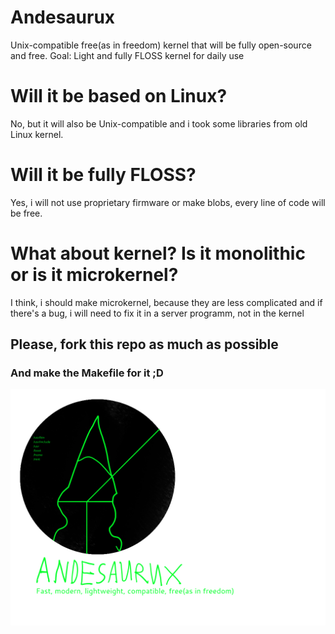 # Andesaurux
Unix-compatible free(as in freedom) kernel that will be fully open-source and free.
Goal:
  Light and fully FLOSS kernel for daily use
# Will it be based on Linux?
No, but it will also be Unix-compatible and i took some libraries from old Linux kernel.
# Will it be fully FLOSS?
Yes, i will not use proprietary firmware or make blobs, every line of code will be free.
# What about kernel? Is it monolithic or is it microkernel?
I think, i should make microkernel, because they are less complicated and if there's a bug, i will need to fix it in a server programm, not in the kernel
## Please, fork this repo as much as possible
### And make the Makefile for it ;D
<img src="logo.png" width="1024"/>